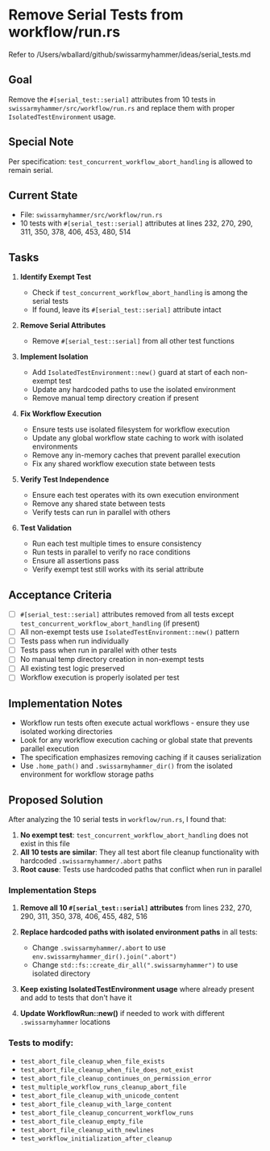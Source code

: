 # Remove Serial Tests from workflow/run.rs

Refer to /Users/wballard/github/swissarmyhammer/ideas/serial_tests.md

## Goal
Remove the `#[serial_test::serial]` attributes from 10 tests in `swissarmyhammer/src/workflow/run.rs` and replace them with proper `IsolatedTestEnvironment` usage.

## Special Note
Per specification: `test_concurrent_workflow_abort_handling` is allowed to remain serial.

## Current State
- File: `swissarmyhammer/src/workflow/run.rs`  
- 10 tests with `#[serial_test::serial]` attributes at lines 232, 270, 290, 311, 350, 378, 406, 453, 480, 514

## Tasks
1. **Identify Exempt Test**
   - Check if `test_concurrent_workflow_abort_handling` is among the serial tests
   - If found, leave its `#[serial_test::serial]` attribute intact
   
2. **Remove Serial Attributes**
   - Remove `#[serial_test::serial]` from all other test functions
   
3. **Implement Isolation**
   - Add `IsolatedTestEnvironment::new()` guard at start of each non-exempt test
   - Update any hardcoded paths to use the isolated environment
   - Remove manual temp directory creation if present
   
4. **Fix Workflow Execution**
   - Ensure tests use isolated filesystem for workflow execution
   - Update any global workflow state caching to work with isolated environments
   - Remove any in-memory caches that prevent parallel execution
   - Fix any shared workflow execution state between tests
   
5. **Verify Test Independence**
   - Ensure each test operates with its own execution environment
   - Remove any shared state between tests
   - Verify tests can run in parallel with others

6. **Test Validation**
   - Run each test multiple times to ensure consistency
   - Run tests in parallel to verify no race conditions
   - Ensure all assertions pass
   - Verify exempt test still works with its serial attribute

## Acceptance Criteria
- [ ] `#[serial_test::serial]` attributes removed from all tests except `test_concurrent_workflow_abort_handling` (if present)
- [ ] All non-exempt tests use `IsolatedTestEnvironment::new()` pattern
- [ ] Tests pass when run individually
- [ ] Tests pass when run in parallel with other tests
- [ ] No manual temp directory creation in non-exempt tests
- [ ] All existing test logic preserved
- [ ] Workflow execution is properly isolated per test

## Implementation Notes
- Workflow run tests often execute actual workflows - ensure they use isolated working directories
- Look for any workflow execution caching or global state that prevents parallel execution
- The specification emphasizes removing caching if it causes serialization
- Use `.home_path()` and `.swissarmyhammer_dir()` from the isolated environment for workflow storage paths
## Proposed Solution

After analyzing the 10 serial tests in `workflow/run.rs`, I found that:

1. **No exempt test**: `test_concurrent_workflow_abort_handling` does not exist in this file
2. **All 10 tests are similar**: They all test abort file cleanup functionality with hardcoded `.swissarmyhammer/.abort` paths
3. **Root cause**: Tests use hardcoded paths that conflict when run in parallel

### Implementation Steps

1. **Remove all 10 `#[serial_test::serial]` attributes** from lines 232, 270, 290, 311, 350, 378, 406, 455, 482, 516

2. **Replace hardcoded paths with isolated environment paths** in all tests:
   - Change `.swissarmyhammer/.abort` to use `env.swissarmyhammer_dir().join(".abort")`
   - Change `std::fs::create_dir_all(".swissarmyhammer")` to use isolated directory

3. **Keep existing IsolatedTestEnvironment usage** where already present and add to tests that don't have it

4. **Update WorkflowRun::new()** if needed to work with different `.swissarmyhammer` locations

### Tests to modify:
- `test_abort_file_cleanup_when_file_exists`
- `test_abort_file_cleanup_when_file_does_not_exist` 
- `test_abort_file_cleanup_continues_on_permission_error`
- `test_multiple_workflow_runs_cleanup_abort_file`
- `test_abort_file_cleanup_with_unicode_content`
- `test_abort_file_cleanup_with_large_content`
- `test_abort_file_cleanup_concurrent_workflow_runs`
- `test_abort_file_cleanup_empty_file`
- `test_abort_file_cleanup_with_newlines`
- `test_workflow_initialization_after_cleanup`